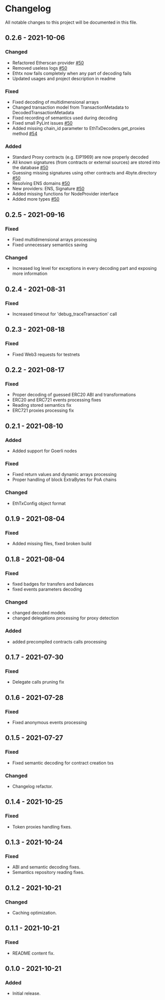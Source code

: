 # Changelog
All notable changes to this project will be documented in this file.

## 0.2.6 - 2021-10-06
### Changed
- Refactored Etherscan provider [#50](https://github.com/EthTx/ethtx/pull/50)
- Removed useless logs [#50](https://github.com/EthTx/ethtx/pull/50)
- Ethtx now fails completely when any part of decoding fails
- Updated usages and project description in readme

### Fixed
- Fixed decoding of multidimensional arrays
- Changed transaction model from TransactionMetadata to DecodedTransactionMetadata
- Fixed recording of semantics used during decoding
- Fixed small PyLint issues [#50](https://github.com/EthTx/ethtx/pull/50)
- Added missing chain_id parameter to EthTxDecoders.get_proxies method [#54](https://github.com/EthTx/ethtx/pull/54)

### Added
- Standard Proxy contracts (e.g. EIP1969) are now properly decoded
- All known signatures (from contracts or external sources) are stored into the database [#50](https://github.com/EthTx/ethtx/pull/50)
- Guessing missing signatures using other contracts and 4byte.directory [#50](https://github.com/EthTx/ethtx/pull/50)
- Resolving ENS domains [#50](https://github.com/EthTx/ethtx/pull/50)
- New providers: ENS, Signature [#50](https://github.com/EthTx/ethtx/pull/50)
- Added missing functions for NodeProvider interface
- Added more types [#50](https://github.com/EthTx/ethtx/pull/50)


## 0.2.5 - 2021-09-16
### Fixed
- Fixed multidimensional arrays processing
- Fixed unnecessary semantics saving

### Changed
- Increased log level for exceptions in every decoding part and exposing more information


## 0.2.4 - 2021-08-31
### Fixed
- Increased timeout for 'debug_traceTransaction' call


## 0.2.3 - 2021-08-18
### Fixed
- Fixed Web3 requests for testnets


## 0.2.2 - 2021-08-17
### Fixed
- Proper decoding of guessed ERC20 ABI and transformations
- ERC20 and ERC721 events processing fixes
- Reading stored semantics fix
- ERC721 proxies processing fix


## 0.2.1 - 2021-08-10
### Added
- Added support for Goerli nodes

### Fixed
- Fixed return values and dynamic arrays processing
- Proper handling of block ExtraBytes for PoA chains

### Changed
- EthTxConfig object format


## 0.1.9 - 2021-08-04
### Fixed
- Added missing files, fixed broken build


## 0.1.8 - 2021-08-04
### Fixed
- fixed badges for transfers and balances
- fixed events parameters decoding

### Changed
- changed decoded models
- changed delegations processing for proxy detection

### Added
- added precompiled contracts calls processing


## 0.1.7 - 2021-07-30
### Fixed
- Delegate calls pruning fix


## 0.1.6 - 2021-07-28
### Fixed
- Fixed anonymous events processing


## 0.1.5 - 2021-07-27
### Fixed
- Fixed semantic decoding for contract creation txs

### Changed
- Changelog refactor.


## 0.1.4 - 2021-10-25
### Fixed
- Token proxies handling fixes.


## 0.1.3 - 2021-10-24
### Fixed
- ABI and semantic decoding fixes.
- Semantics repository reading fixes.


## 0.1.2 - 2021-10-21
### Changed
- Caching optimization.


## 0.1.1 - 2021-10-21
### Fixed
- README content fix.


## 0.1.0 - 2021-10-21
### Added
- Initial release.




